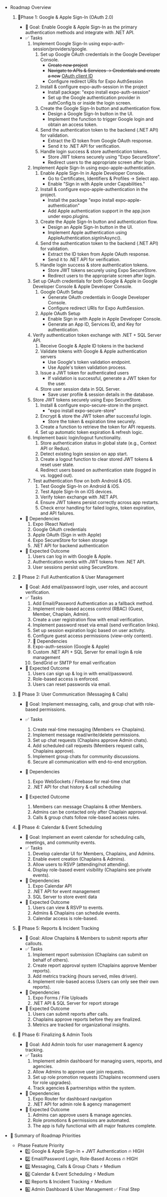- Roadmap Overview

  1. 📌Phase 1: Google & Apple Sign-In (OAuth 2.0)

     - 🎯 Goal: Enable Google & Apple Sign-In as the primary authentication methods and integrate with .NET API.
     - ✅ Tasks
       1. Implement Google Sign-In using expo-auth-session/providers/google.
          1. Set up Google OAuth credentials in the Google Developer Console.
             - ~~Create new project~~
             - ~~Navigate to APIs & Services -> Credentials and create a new~~ [OAuth client ID](203699688611-tq6t38klc334rurgkg0hscc30ae252ve.apps.googleusercontent.com)
             - Configure redirect URIs for Expo AuthSession
          2. Install & configure expo-auth-session in the project
             - Install package: "expo install expo-auth-session"
             - Set up the Google authentication provider in authConfig.ts or inside the login screen.
          3. Create the Google Sign-In button and authentication flow.
             - Design a Google Sign-In button in the UI.
             - Implement the function to trigger Google login and obtain an access token.
          4. Send the authentication token to the backend (.NET API) for validation.
             - Extract the ID token from Google OAuth response.
             - Send it to .NET API for verification.
          5. Handle login success & store authentication tokens.
             - Store JWT tokens securely using "Expo SecureStore".
             - Redirect users to the appropriate screen after login.
       2. Implement Apple Sign-In using expo-apple-authentication.
          1. Enable Apple Sign-In in Apple Developer Console.
             - Go to Certificates, Identifiers & Profiles -> Select app.
             - Enable "Sign in with Apple under Capabilities."
          2. Install & configure expo-apple-authentication in the project.
             - Install the package "expo install expo-apple-authentication"
             - Add Apple authentication support in the app.json under expo.plugins.
          3. Create the Apple Sign-In button and authentication flow.
             - Design an Apple Sign-In button in the UI.
             - Implement Apple authentication using AppleAuthentication.signInAsync().
          4. Send the authentication token to the backend (.NET API) for validation.
             - Extract the ID token from Apple OAuth response.
             - Send it to .NET API for verification.
          5. Handle login success & store authentication tokens.
             - Store JWT tokens securely using Expo SecureStore.
             - Redirect users to the appropriate screen after login.
       3. Set up OAuth credentials for both Google & Apple in Google Developer Console & Apple Developer Console.
          1. Google OAuth Setup
             - Generate OAuth credentials in Google Developer Console.
             - Configure redirect URIs for Expo AuthSession.
          2. Apple OAuth Setup
             - Enable Sign in with Apple in Apple Developer Console.
             - Generate an App ID, Services ID, and Key for authentication.
       4. Verify authentication token exchange with .NET + SQL Server API.
          1. Receive Google & Apple ID tokens in the backend
          2. Validate tokens with Google & Apple authentication servers
             - Use Google's token validation endpoint.
             - Use Apple's token validation process.
          3. Issue a JWT token for authenticated users
             - If validation is successful, generate a JWT token for the user.
          4. Store user session data in SQL Server.
             - Save user profile & session details in the database.
       5. Store JWT tokens securely using Expo SecureStore.
          1. Install & configure expo-secure-store in the project.
             - "expo install expo-secure-store"
          2. Encrypt & store the JWT token after successful login.
             - Store the token & expiration time securely.
          3. Create a function to retrieve the token for API requests.
          4. Set up automatic token expiration & refresh logic.
       6. Implement basic login/logout functionality.
          1. Store authentication status in global state (e.g., Context API or Redux).
          2. Detect existing login session on app start.
          3. Create a logout function to clear stored JWT tokens & reset user state.
          4. Redirect users based on authentication state (logged in vs. logged out).
       7. Test authentication flow on both Android & iOS.
          1. Test Google Sign-In on Android & iOS.
          2. Test Apple Sign-In on iOS devices.
          3. Verify token exchange with .NET API.
          4. Ensure JWT tokens persist correctly across app restarts.
          5. Check error handling for failed logins, token expiration, and API failures.
     - 🔗 Dependencies
       1. Expo (React Native)
       2. Google OAuth credentials
       3. Apple OAuth (Sign in with Apple)
       4. Expo SecureStore for token storage
       5. .NET API for backend authentication
     - 🎯 Expected Outcome
       1. Users can log in with Google & Apple.
       2. Authentication works with JWT tokens from .NET API.
       3. User sessions persist using SecureStore.

  2. 📌 Phase 2: Full Authentication & User Management

     - 🎯 Goal: Add email/password login, user roles, and account verification.
     - ✅ Tasks
       1. Add Email/Password Authentication as a fallback method.
       2. Implement role-based access control (RBAC) (Guest, Member, Chaplain, Admin).
       3. Create a user registration flow with email verification.
       4. Implement password reset via email (send verification links).
       5. Set up session expiration logic based on user activity.
       6. Configure guest access permissions (view-only content).
       7. 🔗 Dependencies
       8. Expo-auth-session (Google & Apple)
       9. Custom .NET API + SQL Server for email login & role management
       10. SendGrid or SMTP for email verification
     - 🎯 Expected Outcome
       1. Users can sign up & log in with email/password.
       2. Role-based access is enforced.
       3. Users can reset passwords via email.

  3. 📌 Phase 3: User Communication (Messaging & Calls)

     - 🎯 Goal: Implement messaging, calls, and group chat with role-based permissions.
     - ✅ Tasks
       1. Create real-time messaging (Members ↔ Chaplains).
       2. Implement message read/write/delete permissions.
       3. Set up chat requests (Chaplains approve Admin chats).
       4. Add scheduled call requests (Members request calls, Chaplains approve).
       5. Implement group chats for community discussions.
       6. Secure all communication with end-to-end encryption.
     - 🔗 Dependencies
       1. Expo WebSockets / Firebase for real-time chat
       2. .NET API for chat history & call scheduling
     - 🎯 Expected Outcome

       1. Members can message Chaplains & other Members.
       2. Admins can be contacted only after Chaplain approval.
       3. Calls & group chats follow role-based access rules.

  4. 📌 Phase 4: Calendar & Event Scheduling

     - 🎯 Goal: Implement an event calendar for scheduling calls, meetings, and community events.
     - ✅ Tasks
       1. Develop calendar UI for Members, Chaplains, and Admins.
       2. Enable event creation (Chaplains & Admins).
       3. Allow users to RSVP (attending/not attending).
       4. Display role-based event visibility (Chaplains see private events).
     - 🔗 Dependencies
       1. Expo Calendar API
       2. .NET API for event management
       3. SQL Server to store event data
     - 🎯 Expected Outcome
       1. Users can view & RSVP to events.
       2. Admins & Chaplains can schedule events.
       3. Calendar access is role-based.

  5. 📌 Phase 5: Reports & Incident Tracking

     - 🎯 Goal: Allow Chaplains & Members to submit reports after callouts.
     - ✅ Tasks
       1. Implement report submission (Chaplains can submit on behalf of others).
       2. Create report approval system (Chaplains approve Member reports).
       3. Add metrics tracking (hours served, miles driven).
       4. Implement role-based access (Users can only see their own reports).
     - 🔗 Dependencies
       1. Expo Forms / File Uploads
       2. .NET API & SQL Server for report storage
     - 🎯 Expected Outcome
       1. Users can submit reports after calls.
       2. Chaplains approve reports before they are finalized.
       3. Metrics are tracked for organizational insights.

  6. 📌 Phase 6: Finalizing & Admin Tools

     - 🎯 Goal: Add Admin tools for user management & agency tracking.
     - ✅ Tasks
       1. Implement admin dashboard for managing users, reports, and agencies.
       2. Allow Admins to approve user join requests.
       3. Set up role promotion requests (Chaplains recommend users for role upgrades).
       4. Track agencies & partnerships within the system.
     - 🔗 Dependencies
       1. Expo Router for dashboard navigation
       2. .NET API for admin role & agency management
     - 🎯 Expected Outcome
       1. Admins can approve users & manage agencies.
       2. Role promotions & permissions are automated.
       3. The app is fully functional with all major features complete.

- 🚀 Summary of Roadmap Priorities
  - Phase Feature Priority
    - 1️⃣ Google & Apple Sign-In + JWT Authentication 🔥 HIGH
    - 2️⃣ Email/Password Login, Role-Based Access 🔥 HIGH
    - 3️⃣ Messaging, Calls & Group Chats ⚡ Medium
    - 4️⃣ Calendar & Event Scheduling ⚡ Medium
    - 5️⃣ Reports & Incident Tracking ⚡ Medium
    - 6️⃣ Admin Dashboard & User Management ✅ Final Step
